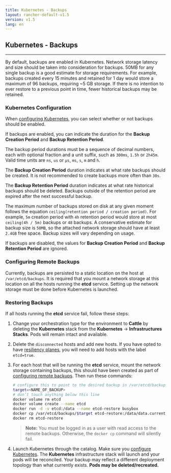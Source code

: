 ```yaml
---
title: Kubernetes - Backups
layout: rancher-default-v1.5
version: v1.5
lang: en
---
```


## Kubernetes - Backups
---

By default, backups are enabled in Kubernetes. Network storage latency and size should be taken into consideration for backups. 50MB for any single backup is a good estimate for storage requirements. For example, backups created every 15 minutes and retained for 1 day would store a maximum of 96 backups, requiring ~5 GB storage. If there is no intention to ever restore to a previous point in time, fewer historical backups may be retained.

### Kubernetes Configuration  

When [configuring Kubernetes]({{site.baseurl}}/rancher/{{page.version}}/{{page.lang}}/kubernetes/#configuring-kubernetes), you can select whether or not backups should be enabled.

If backups are enabled, you can indicate the duration for the **Backup Creation Period** and **Backup Retention Period**.

The backup period durations must be a sequence of decimal numbers, each with optional fraction and a unit suffix, such as `300ms`, `1.5h` or `2h45m`. Valid time units are `ns`, `us` or `µs`, `ms`, `s`, `m` and `h`.

The **Backup Creation Period** duration indicates at what rate backups should be created. It is not recommended to create backups more often than `30s`.

The **Backup Retention Period** duration indicates at what rate historical backups should be deleted. Backups outside of the retention period are expired after the next successful backup.

The maximum number of backups stored on disk at any given moment follows the equation `ceiling(retention period / creation period)`. For example, `5m` creation period with `4h` retention period would store at most `ceiling(4h / 5m)` backups or `48` backups. A conservative estimate for backup size is `50MB`, so the attached network storage should have at least `2.4GB` free space. Backup sizes will vary depending on usage.

If backups are disabled, the values for **Backup Creation Period** and **Backup Retention Period** are ignored.

### Configuring Remote Backups

Currently, backups are persisted to a static location on the host at `/var/etcd/backups`. It is required that you mount a network storage at this location on all the hosts running the **etcd** service. Setting up the network storage must be done before Kubernetes is launched.

### Restoring Backups

If all hosts running the **etcd** service fail, follow these steps:

1. Change your orchestration type for the environment to **Cattle** by deleting the **Kubernetes** stack from the **Kubernetes** -> **Infrastructures Stacks**. Pods will remain intact and available.
2. Delete the `disconnected` hosts and add new hosts. If you have opted to have [resiliency planes]({{site.baseurl}}/rancher/{{page.version}}/{{page.lang}}/kubernetes/resiliency-planes), you will need to add hosts with the label `etcd=true`.
3. For each host that will be running the **etcd** service, mount the network storage containing backups, this should have been created as part of [configuring remote backups](#configuring-remote-backups). Then run these commands:
    ```bash
    # configure this to point to the desired backup in /var/etcd/backups
    target=<NAME_OF_BACKUP>
    # don’t touch anything below this line
    docker volume rm etcd
    docker volume create --name etcd
    docker run -d -v etcd:/data --name etcd-restore busybox
    docker cp /var/etcd/backups/$target etcd-restore:/data/data.current
    docker rm etcd-restore
    ```
    > **Note:** You must be logged in as a user with read access to the remote backups. Otherwise, the `docker cp` command will silently fail.

5. Launch Kubernetes through the catalog. Make sure you [configure Kubernetes]({{site.baseurl}}/rancher/{{page.version}}/{{page.lang}}/kubernetes/#configuring-kubernetes). The **Kubernetes** infrastructure stack will launch and your pods will be reconciled. Your backup may reflect a different deployment topology than what currently exists. **Pods may be deleted/recreated.**
